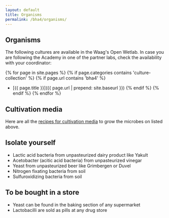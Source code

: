 ```yaml
---
layout: default
title: Organisms
permalink: /bha4/organisms/
---
```


## Organisms

The following cultures are available in the Waag's Open Wetlab. In case you are following the Academy in one of the partner labs, check the availability with your coordinator:

{% for page in site.pages %}
{% if page.categories contains 'culture-collection' %}
{% if page.url contains 'bha4' %}
* [{{ page.title }}]({{ page.url | prepend: site.baseurl }})
{% endif %}
{% endif %}
{% endfor %}

## Cultivation media
Here are all the [recipes for cultivation media](/bha4/cultivation-media/) to grow the microbes on listed above.

## Isolate yourself

* Lactic acid bacteria from unpasteurized dairy product like Yakult
* Acetobacter (acitic acid bacteria) from unpasteurized vinegar
* Yeast from unpasteurized beer like Grimbergen or Duvel
* Nitrogen fixating bacteria from soil
* Sulfuroxidizing bacteria from soil

## To be bought in a store

* Yeast can be found in the baking section of any supermarket
* Lactobacilli are sold as pills at any drug store


